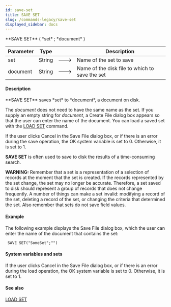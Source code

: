 ```yaml
---
id: save-set
title: SAVE SET
slug: /commands-legacy/save-set
displayed_sidebar: docs
---
```


<!--REF #_command_.SAVE SET.Syntax-->**SAVE SET** ( *set* ; *document* )<!-- END REF-->
<!--REF #_command_.SAVE SET.Params-->
| Parameter | Type |  | Description |
| --- | --- | --- | --- |
| set | String | &#x1F852; | Name of the set to save |
| document | String | &#x1F852; | Name of the disk file to which to save the set |

<!-- END REF-->

#### Description 

<!--REF #_command_.SAVE SET.Summary-->**SAVE SET** saves *set* to *document*, a document on disk.<!-- END REF-->

The *document* does not need to have the same name as the set. If you supply an empty string for *document*, a Create File dialog box appears so that the user can enter the name of the document. You can load a saved set with the [LOAD SET](load-set.md) command.

If the user clicks Cancel in the Save File dialog box, or if there is an error during the save operation, the OK system variable is set to 0\. Otherwise, it is set to 1.

**SAVE SET** is often used to save to disk the results of a time-consuming search.

**WARNING:** Remember that a set is a representation of a selection of records at the moment that the set is created. If the records represented by the set change, the set may no longer be accurate. Therefore, a set saved to disk should represent a group of records that does not change frequently. A number of things can make a set invalid: modifying a record of the set, deleting a record of the set, or changing the criteria that determined the set. Also remember that sets do not save field values.

#### Example 

The following example displays the Save File dialog box, which the user can enter the name of the document that contains the set:

```4d
 SAVE SET("SomeSet";"")
```

#### System variables and sets 

If the user clicks Cancel in the Save File dialog box, or if there is an error during the load operation, the OK system variable is set to 0\. Otherwise, it is set to 1.

#### See also 

[LOAD SET](load-set.md)  
